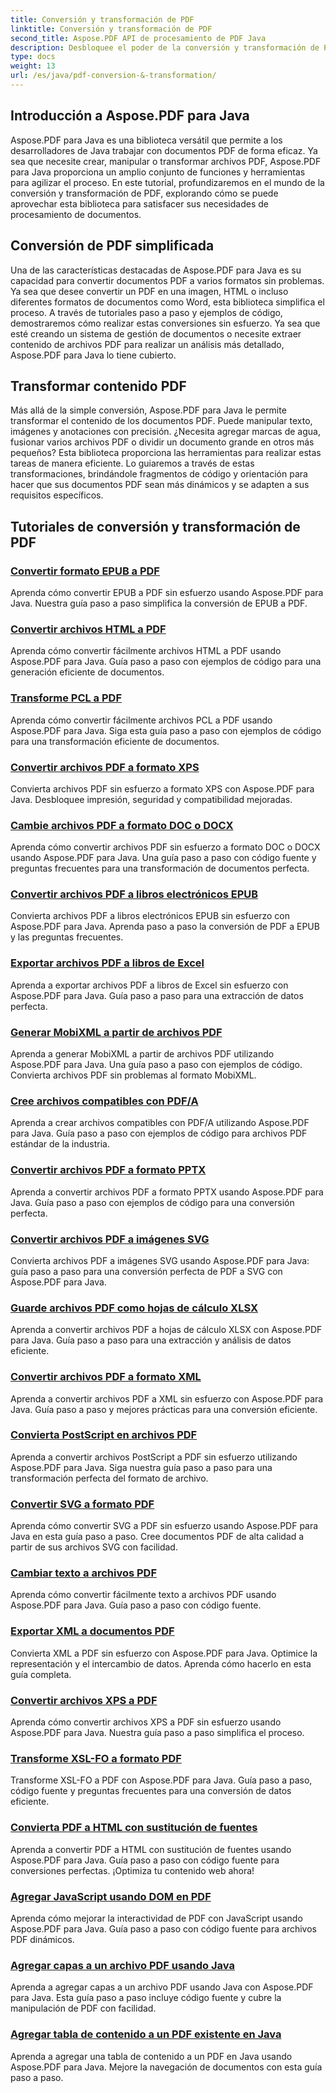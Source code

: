 ```yaml
---
title: Conversión y transformación de PDF
linktitle: Conversión y transformación de PDF
second_title: Aspose.PDF API de procesamiento de PDF Java
description: Desbloquee el poder de la conversión y transformación de PDF con Aspose.PDF para Java tutoriales completos para desarrolladores. ¡Mejore sus habilidades de procesamiento de PDF hoy!
type: docs
weight: 13
url: /es/java/pdf-conversion-&-transformation/
---
```


## Introducción a Aspose.PDF para Java

Aspose.PDF para Java es una biblioteca versátil que permite a los desarrolladores de Java trabajar con documentos PDF de forma eficaz. Ya sea que necesite crear, manipular o transformar archivos PDF, Aspose.PDF para Java proporciona un amplio conjunto de funciones y herramientas para agilizar el proceso. En este tutorial, profundizaremos en el mundo de la conversión y transformación de PDF, explorando cómo se puede aprovechar esta biblioteca para satisfacer sus necesidades de procesamiento de documentos.

## Conversión de PDF simplificada

Una de las características destacadas de Aspose.PDF para Java es su capacidad para convertir documentos PDF a varios formatos sin problemas. Ya sea que desee convertir un PDF en una imagen, HTML o incluso diferentes formatos de documentos como Word, esta biblioteca simplifica el proceso. A través de tutoriales paso a paso y ejemplos de código, demostraremos cómo realizar estas conversiones sin esfuerzo. Ya sea que esté creando un sistema de gestión de documentos o necesite extraer contenido de archivos PDF para realizar un análisis más detallado, Aspose.PDF para Java lo tiene cubierto.

## Transformar contenido PDF

Más allá de la simple conversión, Aspose.PDF para Java le permite transformar el contenido de los documentos PDF. Puede manipular texto, imágenes y anotaciones con precisión. ¿Necesita agregar marcas de agua, fusionar varios archivos PDF o dividir un documento grande en otros más pequeños? Esta biblioteca proporciona las herramientas para realizar estas tareas de manera eficiente. Lo guiaremos a través de estas transformaciones, brindándole fragmentos de código y orientación para hacer que sus documentos PDF sean más dinámicos y se adapten a sus requisitos específicos.

## Tutoriales de conversión y transformación de PDF
### [Convertir formato EPUB a PDF](./convert-epub-to-pdf-format/)
Aprenda cómo convertir EPUB a PDF sin esfuerzo usando Aspose.PDF para Java. Nuestra guía paso a paso simplifica la conversión de EPUB a PDF.
### [Convertir archivos HTML a PDF](./convert-html-to-pdf-files/)
Aprenda cómo convertir fácilmente archivos HTML a PDF usando Aspose.PDF para Java. Guía paso a paso con ejemplos de código para una generación eficiente de documentos.
### [Transforme PCL a PDF](./transform-pcl-to-pdfs/)
Aprenda cómo convertir fácilmente archivos PCL a PDF usando Aspose.PDF para Java. Siga esta guía paso a paso con ejemplos de código para una transformación eficiente de documentos.
### [Convertir archivos PDF a formato XPS](./convert-pdfs-to-xps-format/)
Convierta archivos PDF sin esfuerzo a formato XPS con Aspose.PDF para Java. Desbloquee impresión, seguridad y compatibilidad mejoradas.
### [Cambie archivos PDF a formato DOC o DOCX](./change-pdfs-to-doc-or-docx-format/)
Aprenda cómo convertir archivos PDF sin esfuerzo a formato DOC o DOCX usando Aspose.PDF para Java. Una guía paso a paso con código fuente y preguntas frecuentes para una transformación de documentos perfecta.
### [Convertir archivos PDF a libros electrónicos EPUB](./convert-pdfs-to-epub-ebooks/)
Convierta archivos PDF a libros electrónicos EPUB sin esfuerzo con Aspose.PDF para Java. Aprenda paso a paso la conversión de PDF a EPUB y las preguntas frecuentes.
### [Exportar archivos PDF a libros de Excel](./export-pdfs-to-excel-workbooks/)
Aprenda a exportar archivos PDF a libros de Excel sin esfuerzo con Aspose.PDF para Java. Guía paso a paso para una extracción de datos perfecta.
### [Generar MobiXML a partir de archivos PDF](./generate-mobixml-from-pdfs/)
Aprenda a generar MobiXML a partir de archivos PDF utilizando Aspose.PDF para Java. Una guía paso a paso con ejemplos de código. Convierta archivos PDF sin problemas al formato MobiXML.
### [Cree archivos compatibles con PDF/A](./create-pdfa-compliant-files/)
Aprenda a crear archivos compatibles con PDF/A utilizando Aspose.PDF para Java. Guía paso a paso con ejemplos de código para archivos PDF estándar de la industria.
### [Convertir archivos PDF a formato PPTX](./convert-pdfs-to-pptx-format/)
Aprenda a convertir archivos PDF a formato PPTX usando Aspose.PDF para Java. Guía paso a paso con ejemplos de código para una conversión perfecta.
### [Convertir archivos PDF a imágenes SVG](./convert-pdfs-to-svg-images/)
Convierta archivos PDF a imágenes SVG usando Aspose.PDF para Java: guía paso a paso para una conversión perfecta de PDF a SVG con Aspose.PDF para Java.
### [Guarde archivos PDF como hojas de cálculo XLSX](./save-pdfs-as-xlsx-spreadsheets/)
Aprenda a convertir archivos PDF a hojas de cálculo XLSX con Aspose.PDF para Java. Guía paso a paso para una extracción y análisis de datos eficiente.
### [Convertir archivos PDF a formato XML](./convert-pdfs-to-xml-format/)
Aprenda a convertir archivos PDF a XML sin esfuerzo con Aspose.PDF para Java. Guía paso a paso y mejores prácticas para una conversión eficiente.
### [Convierta PostScript en archivos PDF](./turn-postscript-into-pdf-files/)
Aprenda a convertir archivos PostScript a PDF sin esfuerzo utilizando Aspose.PDF para Java. Siga nuestra guía paso a paso para una transformación perfecta del formato de archivo.
### [Convertir SVG a formato PDF](./convert-svg-to-pdf-format/)
Aprenda cómo convertir SVG a PDF sin esfuerzo usando Aspose.PDF para Java en esta guía paso a paso. Cree documentos PDF de alta calidad a partir de sus archivos SVG con facilidad.
### [Cambiar texto a archivos PDF](./change-text-to-pdf-files/)
Aprenda cómo convertir fácilmente texto a archivos PDF usando Aspose.PDF para Java. Guía paso a paso con código fuente.
### [Exportar XML a documentos PDF](./export-xml-to-pdf-documents/)
Convierta XML a PDF sin esfuerzo con Aspose.PDF para Java. Optimice la representación y el intercambio de datos. Aprenda cómo hacerlo en esta guía completa.
### [Convertir archivos XPS a PDF](./convert-xps-to-pdf-files/)
Aprenda cómo convertir archivos XPS a PDF sin esfuerzo usando Aspose.PDF para Java. Nuestra guía paso a paso simplifica el proceso.
### [Transforme XSL-FO a formato PDF](./transform-xsl-fo-to-pdf-format/)
Transforme XSL-FO a PDF con Aspose.PDF para Java. Guía paso a paso, código fuente y preguntas frecuentes para una conversión de datos eficiente.
### [Convierta PDF a HTML con sustitución de fuentes](./convert-pdf-to-html-with-font-substitution/)
Aprenda a convertir PDF a HTML con sustitución de fuentes usando Aspose.PDF para Java. Guía paso a paso con código fuente para conversiones perfectas. ¡Optimiza tu contenido web ahora!
### [Agregar JavaScript usando DOM en PDF](./adding-javascript-using-dom-in-pdf/)
Aprenda cómo mejorar la interactividad de PDF con JavaScript usando Aspose.PDF para Java. Guía paso a paso con código fuente para archivos PDF dinámicos.
### [Agregar capas a un archivo PDF usando Java](./add-layers-to-pdf-file-using-java/)
Aprenda a agregar capas a un archivo PDF usando Java con Aspose.PDF para Java. Esta guía paso a paso incluye código fuente y cubre la manipulación de PDF con facilidad.
### [Agregar tabla de contenido a un PDF existente en Java](./add-table-of-contents-to-existing-pdf-in-java/)
Aprenda a agregar una tabla de contenido a un PDF en Java usando Aspose.PDF para Java. Mejore la navegación de documentos con esta guía paso a paso.